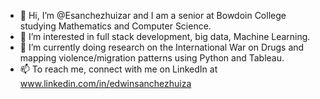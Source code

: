 - 👋 Hi, I’m @Esanchezhuizar and I am a senior at Bowdoin College studying Mathematics and Computer Science.
- 👀 I’m interested in full stack development, big data, Machine Learning. 
- 🌱 I’m currently doing research on the International War on Drugs and mapping violence/migration patterns using Python and Tableau. 
- 📫 To reach me, connect with me on LinkedIn at www.linkedin.com/in/edwinsanchezhuiza
